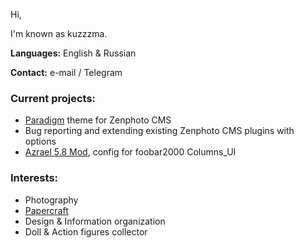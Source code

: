 Hi, 

I'm known as kuzzzma.

**Languages:** English & Russian

**Contact:** e-mail / Telegram


### Current projects: 
- [Paradigm](https://www.blog.private-universe.net/web-and-tech/zenphoto-theme-paradigm/) theme for Zenphoto CMS
- Bug reporting and extending existing Zenphoto CMS plugins with options
- [Azrael 5.8 Mod](https://www.blog.private-universe.net/series/foobar2000-azrael-mod/), config for foobar2000 Columns_UI

### Interests:
- Photography
- [Papercraft](https://www.blog.private-universe.net/papercraft/)
- Design & Information organization
- Doll & Action figures collector
  
<!-- 🌱 I’m currently learning ...
- 👯 I’m looking to collaborate on ...
- 🤔 I’m looking for help with ...
- 💬 Ask me about ...
- 📫 How to reach me: ...
- 😄 Pronouns: ...
- ⚡ Fun fact: ...
-->
